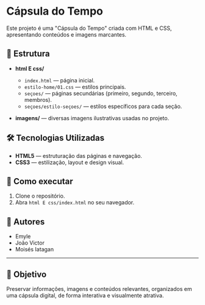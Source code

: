 # Cápsula do Tempo

Este projeto é uma "Cápsula do Tempo" criada com HTML e CSS, apresentando conteúdos e imagens marcantes.

## 📁 Estrutura

- **html E css/**
  - `index.html` — página inicial.
  - `estilo-home/01.css` — estilos principais.
  - `seçoes/` — páginas secundárias (primeiro, segundo, terceiro, membros).
  - `seçoes/estilo-seçoes/` — estilos específicos para cada seção.

- **imagens/** — diversas imagens ilustrativas usadas no projeto.

## 🛠️ Tecnologias Utilizadas

- **HTML5** — estruturação das páginas e navegação.
- **CSS3** — estilização, layout e design visual.

## 🚀 Como executar

1. Clone o repositório.
2. Abra `html E css/index.html` no seu navegador.

## 👥 Autores

- Emyle
- João Victor
- Moisés Iatagan

---

## 🎯 Objetivo

Preservar informações, imagens e conteúdos relevantes, organizados em uma cápsula digital, de forma interativa e visualmente atrativa.
